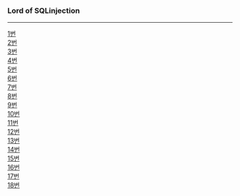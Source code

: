 <h3>Lord of SQLinjection</h3>
<hr>
<a href="https://github.com/hoa0217/sqlwargame/blob/master/SQL1%EB%B2%88%ED%92%80%EC%9D%B4%EB%AC%B8%EC%84%9C.docx">1번</a><br>
<a href="https://github.com/hoa0217/sqlwargame/blob/master/SQL2%EB%B2%88%ED%92%80%EC%9D%B4%EB%AC%B8%EC%84%9C.docx">2번</a><br>
<a href="https://github.com/hoa0217/sqlwargame/blob/master/SQL3%EB%B2%88%ED%92%80%EC%9D%B4%EB%AC%B8%EC%84%9C.docx">3번</a><br>
<a href="https://github.com/hoa0217/sqlwargame/blob/master/SQL4%EB%B2%88%ED%92%80%EC%9D%B4%EB%AC%B8%EC%84%9C.docx">4번</a><br>
<a href="https://github.com/hoa0217/sqlwargame/blob/master/SQL5%EB%B2%88%ED%92%80%EC%9D%B4%EB%AC%B8%EC%84%9C.docx">5번</a><br>
<a href="https://github.com/hoa0217/sqlwargame/blob/master/SQL6%EB%B2%88%ED%92%80%EC%9D%B4%EB%AC%B8%EC%84%9C.docx">6번</a><br>
<a href="https://github.com/hoa0217/sqlwargame/blob/master/SQL7%EB%B2%88%ED%92%80%EC%9D%B4%EB%AC%B8%EC%84%9C.docx">7번</a><br>
<a href="https://github.com/hoa0217/sqlwargame/blob/master/SQL8%EB%B2%88%ED%92%80%EC%9D%B4%EB%AC%B8%EC%84%9C.docx">8번</a><br>
<a href="https://github.com/hoa0217/sqlwargame/blob/master/SQL9%EB%B2%88%ED%92%80%EC%9D%B4%EB%AC%B8%EC%84%9C.docx">9번</a><br>
<a href="https://github.com/hoa0217/sqlwargame/blob/master/SQL10%EB%B2%88%ED%92%80%EC%9D%B4%EB%AC%B8%EC%84%9C.docx">10번</a><br>
<a href="https://github.com/hoa0217/sqlwargame/blob/master/SQL11%EB%B2%88%ED%92%80%EC%9D%B4%EB%AC%B8%EC%84%9C.docx">11번</a><br>
<a href="https://github.com/hoa0217/sqlwargame/blob/master/SQL12%EB%B2%88%ED%92%80%EC%9D%B4%EB%AC%B8%EC%84%9C.docx">12번</a><br>
<a href="https://github.com/hoa0217/sqlwargame/blob/master/SQL13%EB%B2%88%ED%92%80%EC%9D%B4%EB%AC%B8%EC%84%9C.docx">13번</a><br>
<a href="https://github.com/hoa0217/sqlwargame/blob/master/SQL14%EB%B2%88%ED%92%80%EC%9D%B4%EB%AC%B8%EC%84%9C.docx">14번</a><br>
<a href="https://github.com/hoa0217/sqlwargame/blob/master/SQL15%EB%B2%88%ED%92%80%EC%9D%B4%EB%AC%B8%EC%84%9C.docx">15번</a><br>
<a href="https://github.com/hoa0217/sqlwargame/blob/master/SQL16%EB%B2%88%ED%92%80%EC%9D%B4%EB%AC%B8%EC%84%9C.docx">16번</a><br>
<a href="https://github.com/hoa0217/sqlwargame/blob/master/SQL17%EB%B2%88%ED%92%80%EC%9D%B4%EB%AC%B8%EC%84%9C.docx">17번</a><br>
<a href="https://github.com/hoa0217/sqlwargame/blob/master/SQL18%EB%B2%88%ED%92%80%EC%9D%B4%EB%AC%B8%EC%84%9C.docx">18번</a>

